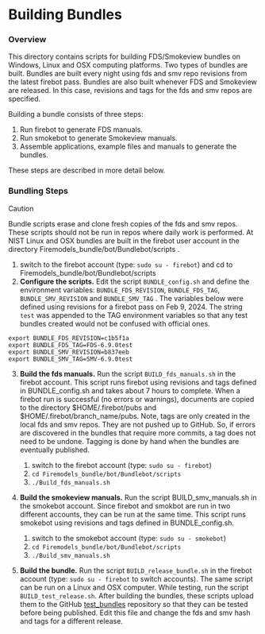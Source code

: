 
#  Building Bundles

### Overview

This directory contains scripts for building FDS/Smokeview bundles on Windows, Linux and OSX computing platforms. Two types of bundles are built.  Bundles are built every night using fds and smv repo revisions from the latest firebot pass. Bundles are also built whenever FDS and Smokeview are released.  In this case, revisions and tags for the fds and smv repos are specified.

Building a bundle consists of three steps: 
  1. Run firebot to generate FDS manuals.
  2. Run smokebot to generate Smokeview manuals. 
  3. Assemble applications, example files and manuals to generate the bundles.

These steps are described in more detail below.

### Bundling Steps

> [!CAUTION]
> Bundle scripts erase and clone fresh copies of the fds and smv repos. These scripts should not be run in repos where daily work is performed.  At NIST Linux and OSX bundles are built in the firebot user account in the directory Firemodels_bundle/bot/Bundlebot/scripts . 

1. switch to the firebot account (type: `sudo su - firebot`)  and cd to Firemodels_bundle/bot/Bundlebot/scripts
2. **Configure the scripts.**  Edit the script `BUNDLE_config.sh` and define the environment variables: `BUNDLE_FDS_REVISION`, `BUNDLE_FDS_TAG`, `BUNDLE_SMV_REVISION` and `BUNDLE_SMV_TAG` . The variables below were defined using revisions for a firebot pass on Feb 9, 2024. The string `test` was appended to the TAG environment variables so that any test bundles created would not be confused with official ones.
```
export BUNDLE_FDS_REVISION=c1b5f1a
export BUNDLE_FDS_TAG=FDS-6.9.0test
export BUNDLE_SMV_REVISION=b837eeb
export BUNDLE_SMV_TAG=SMV-6.9.0test
```
3. **Build the fds manuals.** Run the script `BUILD_fds_manuals.sh` in the firebot account.  This script runs firebot using revisions and tags defined in BUNDLE_config.sh and takes about 7 hours to complete.  When a firebot run is successful (no errors or warnings), documents are copied to the directory $HOME/.firebot/pubs and $HOME/.firebot/branch_name/pubs.  Note, tags are only created in the local fds and smv repos.  They are not pushed up to GitHub. So, if errors are discovered in the bundles that require more commits, a tag does not need to be undone. Tagging is done by hand when the bundles are eventually published.
   1. switch to the firebot account (type: `sudo su - firebot`)
   2. `cd Firemodels_bundle/bot/Bundlebot/scripts`
   3. `./Build_fds_manuals.sh`
    
5. **Build the smokeview manuals.** Run the script BUILD_smv_manuals.sh in the smokebot account.  Since firebot and smokbot are run in two different accounts, they can be run at the same time.  This script runs smokebot using revisions and tags defined in BUNDLE_config.sh.
   1. switch to the smokebot account (type: `sudo su - smokebot`)
   2. `cd Firemodels_bundle/bot/Bundlebot/scripts`
   3. `./Build_smv_manuals.sh`

7. **Build the bundle.**  Run the script `BUILD_release_bundle.sh` in the firebot account (type: `sudo su - firebot` to switch accounts).  The same script can be run on a Linux and OSX computer.  While testing, run the script `BUILD_test_release.sh`. After building the bundles, these scripts upload them to the GitHub [test_bundles](https://github.com/firemodels/test_bundles) repository so that they can be tested before being published.  Edit this file and change the fds and smv hash and tags for a different release.
 




